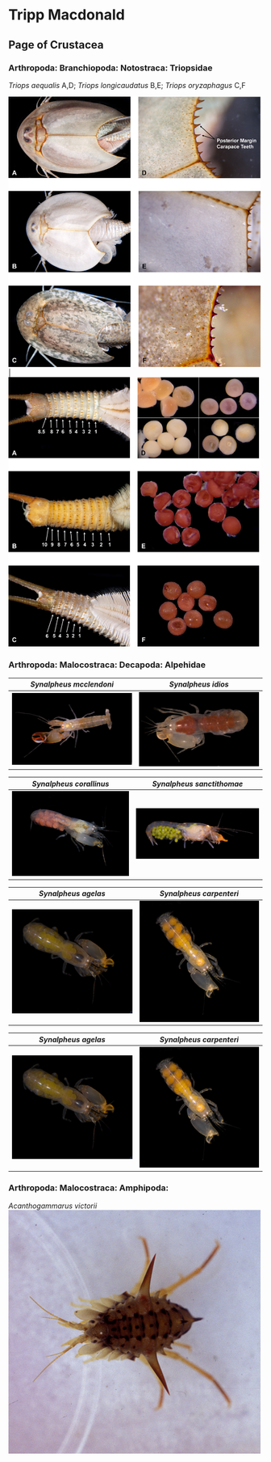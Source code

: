 # Tripp Macdonald
## Page of Crustacea


### Arthropoda: Branchiopoda: Notostraca: Triopsidae

*Triops aequalis* A,D;
*Triops longicaudatus* B,E;
*Triops oryzaphagus* C,F

<img src="https://github.com/trippster08/Profile/blob/master/Images_Webpage/Color_Plate_1_Manuscript.jpg" alt="Image 2 of Triops" width="500">|<img src="https://github.com/trippster08/Profile/blob/master/Images_Webpage/Color Plate 2 Manuscript.jpg" alt="Image 2 of Triops" width="500">

### Arthropoda: Malocostraca: Decapoda: Alpehidae

*Synalpheus mcclendoni* | *Synalpheus idios*
:-------------------------:|:------------------------:
![S mcclendoni](https://github.com/trippster08/Profile/blob/master/Images_Webpage/CU08-0504%20mcclendoni%20male.jpg) | ![S idios](https://github.com/trippster08/Profile/blob/master/Images_Webpage/CU08-0909%20idios%20female.jpg)

*Synalpheus corallinus* | *Synalpheus sanctithomae*
:-------------------------:|:------------------------:
![S corallinus](https://github.com/trippster08/Profile/blob/master/Images_Webpage/JAM08-7001%20S%20corallinus%20(9)%20copy.jpg) | ![S sanctithomae](https://github.com/trippster08/Profile/blob/master/Images_Webpage/CU08-5401%20sanctithomae%20female.jpg)

*Synalpheus agelas* | *Synalpheus carpenteri*
:-------------------------:|:------------------------:
![S agelas](https://github.com/trippster08/Profile/blob/master/Images_Webpage/JAM08-8503%20S%20agelas%20(7)%20copy.jpg) | ![S carpenteri](https://github.com/trippster08/Profile/blob/master/Images_Webpage/JAM08-6113%20S%20carpenteri%20(7)%20copy.jpg)

*Synalpheus agelas* | *Synalpheus carpenteri*
:---------------:|:--------------:
![S agelas](https://github.com/trippster08/Profile/blob/master/Images_Webpage/JAM08-8503%20S%20agelas%20(7)%20copy.jpg) | ![S carpenteri](https://github.com/trippster08/Profile/blob/master/Images_Webpage/JAM08-6113%20S%20carpenteri%20(7)%20copy.jpg)

### Arthropoda: Malocostraca: Amphipoda: 

*Acanthogammarus victorii*
<img src="https://github.com/trippster08/Profile/blob/master/Images_Webpage/5_18%20Acan%20victorii.jpg" alt="Acanthogammarus victorii" width="500">


